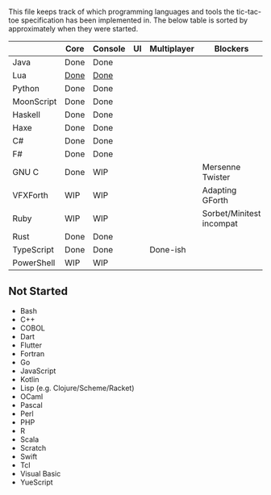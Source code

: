 This file keeps track of which programming languages and tools the tic-tac-toe specification has been implemented in. The below table is sorted by approximately when they were started.

|            | Core                                                     | Console                                                  | UI  | Multiplayer | Blockers                 |
| ---------- | -------------------------------------------------------- | -------------------------------------------------------- | --- | ----------- | ------------------------ |
| Java       | Done                                                     | Done                                                     |     |             |                          |
| Lua        | [Done](https://github.com/goldenstein64/tic-tac-toe.lua) | [Done](https://github.com/goldenstein64/tic-tac-toe.lua) |     |             |                          |
| Python     | Done                                                     | Done                                                     |     |             |                          |
| MoonScript | Done                                                     | Done                                                     |     |             |                          |
| Haskell    | Done                                                     | Done                                                     |     |             |                          |
| Haxe       | Done                                                     | Done                                                     |     |             |                          |
| C#         | Done                                                     | Done                                                     |     |             |                          |
| F#         | Done                                                     | Done                                                     |     |             |                          |
| GNU C      | Done                                                     | WIP                                                      |     |             | Mersenne Twister         |
| VFXForth   | WIP                                                      | WIP                                                      |     |             | Adapting GForth          |
| Ruby       | WIP                                                      | WIP                                                      |     |             | Sorbet/Minitest incompat |
| Rust       | Done                                                     | Done                                                     |     |             |                          |
| TypeScript | Done                                                     | Done                                                     |     | Done-ish    |                          |
| PowerShell | WIP                                                      | WIP                                                      |     |             |                          |

## Not Started

- Bash
- C++
- COBOL
- Dart
- Flutter
- Fortran
- Go
- JavaScript
- Kotlin
- Lisp (e.g. Clojure/Scheme/Racket)
- OCaml
- Pascal
- Perl
- PHP
- R
- Scala
- Scratch
- Swift
- Tcl
- Visual Basic
- YueScript
